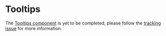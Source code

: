 # Tooltips

The [Tooltips component](https://material.io/go/design-tooltips) is yet to be completed, please follow the [tracking issue](https://www.pivotaltracker.com/epic/show/3954823) for more information.

